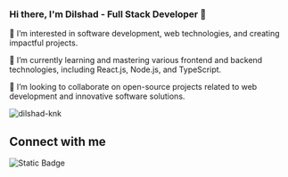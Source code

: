 ### Hi there, I'm Dilshad - Full Stack Developer 👋



👀 I’m interested in software development, web technologies, and creating impactful projects.

🌱 I’m currently learning and mastering various frontend and backend technologies, including React.js, Node.js, and TypeScript.

💼 I’m looking to collaborate on open-source projects related to web development and innovative software solutions.


<p><img align="center" src="https://github-readme-stats.vercel.app/api/top-langs?username=dilshad-knk&show_icons=true&locale=en&layout=compact" alt="dilshad-knk" /></p>


## Connect with me

![Static Badge](https://img.shields.io/badge/Linkedin-blue?logo=linkedin&logoSize=auto&link=https%3A%2F%2Flinkedin.com%2Fin%2Fdilshad-knk)





<!---
dilshad-knk/dilshad-knk is a ✨ special ✨ repository because its `README.md` (this file) appears on your GitHub profile.
You can click the Preview link to see how it looks!
--->
